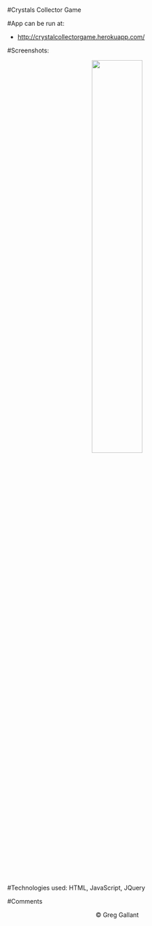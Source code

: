 #
#Crystals Collector Game

#App can be run at:
- http://crystalcollectorgame.herokuapp.com/

#Screenshots:
<p align="center">
<span>
<img src="https://github.com/gsgallant/screenshots/blob/master/crystalcollector/Screen%20Shot%202016-04-06%20at%208.52.09%20AM.png" width="48%" height="auto"/>

</span>
</p>

#Technologies used:
HTML, JavaScript, JQuery


#Comments

<p align="center">
&copy; Greg Gallant
</p>